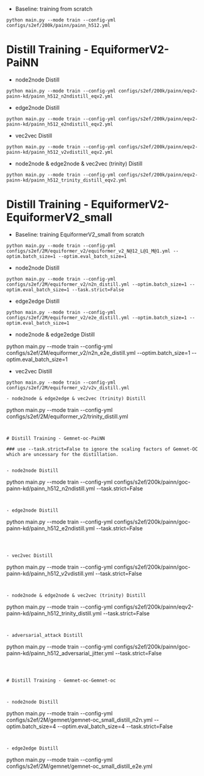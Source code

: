 - Baseline: training from scratch

```
python main.py --mode train --config-yml configs/s2ef/200k/painn/painn_h512.yml
```

# Distill Training - EquiformerV2-PaiNN

- node2node Distill

```
python main.py --mode train --config-yml configs/s2ef/200k/painn/eqv2-painn-kd/painn_h512_n2ndistill_eqv2.yml
```

- edge2node Distill

```
python main.py --mode train --config-yml configs/s2ef/200k/painn/eqv2-painn-kd/painn_h512_e2ndistill_eqv2.yml
```

- vec2vec Distill

```
python main.py --mode train --config-yml configs/s2ef/200k/painn/eqv2-painn-kd/painn_h512_v2vdistill_eqv2.yml
```

- node2node & edge2node & vec2vec (trinity) Distill

```
python main.py --mode train --config-yml configs/s2ef/200k/painn/eqv2-painn-kd/painn_h512_trinity_distill_eqv2.yml
```



# Distill Training - EquiformerV2-EquiformerV2_small

- Baseline: training EquiformerV2_small from scratch

```
python main.py --mode train --config-yml configs/s2ef/2M/equiformer_v2/equiformer_v2_N@12_L@1_M@1.yml --optim.batch_size=1 --optim.eval_batch_size=1
```

- node2node Distill

```
python main.py --mode train --config-yml configs/s2ef/2M/equiformer_v2/n2n_distill.yml --optim.batch_size=1 --optim.eval_batch_size=1 --task.strict=False
```

- edge2edge Distill

```
python main.py --mode train --config-yml configs/s2ef/2M/equiformer_v2/e2e_distill.yml --optim.batch_size=1 --optim.eval_batch_size=1
```

- node2node & edge2edge Distill

python main.py --mode train --config-yml configs/s2ef/2M/equiformer_v2/n2n_e2e_distill.yml --optim.batch_size=1 --optim.eval_batch_size=1

- vec2vec Distill

```
python main.py --mode train --config-yml configs/s2ef/2M/equiformer_v2/v2v_distill.yml

- node2node & edge2edge & vec2vec (trinity) Distill

```
python main.py --mode train --config-yml configs/s2ef/2M/equiformer_v2/trinity_distill.yml
```


# Distill Training - Gemnet-oc-PaiNN

### use --task.strict=False to ignore the scaling factors of Gemnet-OC which are uncessary for the distillation.


- node2node Distill

```
python main.py --mode train --config-yml configs/s2ef/200k/painn/goc-painn-kd/painn_h512_n2ndistill.yml --task.strict=False
```


- edge2node Distill

```
python main.py --mode train --config-yml configs/s2ef/200k/painn/goc-painn-kd/painn_h512_e2ndistill.yml --task.strict=False
```



- vec2vec Distill

```
python main.py --mode train --config-yml configs/s2ef/200k/painn/goc-painn-kd/painn_h512_v2vdistill.yml --task.strict=False
```


- node2node & edge2node & vec2vec (trinity) Distill

```
python main.py --mode train --config-yml configs/s2ef/200k/painn/eqv2-painn-kd/painn_h512_trinity_distill.yml --task.strict=False
```


- adversarial_attack Distill

```
python main.py --mode train --config-yml configs/s2ef/200k/painn/goc-painn-kd/painn_h512_adversarial_jitter.yml --task.strict=False
```



# Distill Training - Gemnet-oc-Gemnet-oc



- node2node Distill

```
python main.py --mode train --config-yml configs/s2ef/2M/gemnet/gemnet-oc_small_distill_n2n.yml --optim.batch_size=4 --optim.eval_batch_size=4 --task.strict=False
```


- edge2edge Distill

```
python main.py --mode train --config-yml configs/s2ef/2M/gemnet/gemnet-oc_small_distill_e2e.yml
```